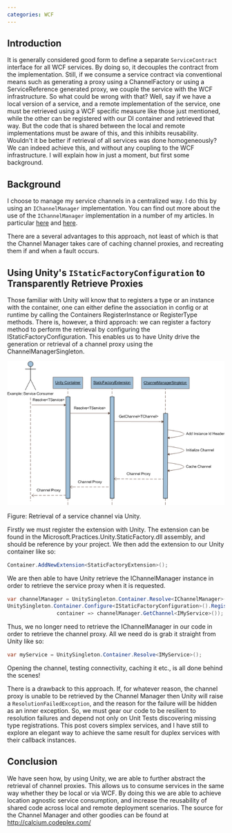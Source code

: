 ```yaml
---
categories: WCF
---
```


## Introduction

It is generally considered good form to define a separate `ServiceContract` interface for all WCF services. 
By doing so, it decouples the contract from the implementation. Still, if we consume a service contract via conventional means 
such as generating a proxy using a ChannelFactory or using a ServiceReference generated proxy, 
we couple the service with the WCF infrastructure. So what could be wrong with that? 
Well, say if we have a local version of a service, and a remote implementation of the service, 
one must be retrieved using a WCF specific measure like those just mentioned, while the other can be registered with our DI container 
and retrieved that way. But the code that is shared between the local and remote implementations must be aware of this, 
and this inhibits reusability. Wouldn't it be better if retrieval of all services was done homogeneously? 
We can indeed achieve this, and without any coupling to the WCF infrastructure. I will explain how in just a moment, but first some background.

## Background

I choose to manage my service channels in a centralized way. I do this by using an `IChannelManager` implementation. 
You can find out more about the use of the `IChannelManager` implementation 
in a number of my articles. In particular [here](http://www.codeproject.com/KB/silverlight/SynchronousSilverlight.aspx#ManagingChannelsInAnEfficientManner) 
and [here](http://www.codeproject.com/KB/smart/Perceptor.aspx#ServiceChannelManagement).

There are a several advantages to this approach, not least of which is that the Channel Manager takes care of caching channel proxies, 
and recreating them if and when a fault occurs.

## Using Unity's `IStaticFactoryConfiguration` to Transparently Retrieve Proxies

Those familiar with Unity will know that to registers a type or an instance with the container, 
one can either define the association in config or at runtime by calling the Containers RegisterInstance or RegisterType methods. 
There is, however, a third approach: we can register a factory method to perform the retrieval by configuring the IStaticFactoryConfiguration. 
This enables us to have Unity drive the generation or retrieval of a channel proxy using the ChannelManagerSingleton.

![Retrieval of a service channel via Unity](/assets/images/2009-07-30-Retrieval.gif)

Figure: Retrieval of a service channel via Unity.

Firstly we must register the extension with Unity. The extension can be found in the Microsoft.Practices.Unity.StaticFactory.dll assembly, 
and should be reference by your project. We then add the extension to our Unity container like so:

```csharp
Container.AddNewExtension<StaticFactoryExtension>();
```

We are then able to have Unity retrieve the IChannelManager instance in order to retrieve the service proxy when it is requested.

```csharp
var channelManager = UnitySingleton.Container.Resolve<IChannelManager>();
UnitySingleton.Container.Configure<IStaticFactoryConfiguration>().RegisterFactory<IMyService>(
				container => channelManager.GetChannel<IMyService>());
```

Thus, we no longer need to retrieve the IChannelManager in our code in order to retrieve the channel proxy. 
All we need do is grab it straight from Unity like so:

```csharp
var myService = UnitySingleton.Container.Resolve<IMyService>();
```

Opening the channel, testing connectivity, caching it etc., is all done behind the scenes!

There is a drawback to this approach. If, for whatever reason, the channel proxy is unable to be retrieved 
by the Channel Manager then Unity will raise a `ResolutionFailedException`, and the reason for the failure will be hidden as an inner exception. 
So, we must gear our code to be resilient to resolution failures and depend not only on Unit Tests discovering missing type registrations. 
This post covers simplex services, and I have still to explore an elegant way to achieve the same result for duplex services with their callback instances.

## Conclusion

We have seen how, by using Unity, we are able to further abstract the retrieval of channel proxies. 
This allows us to consume services in the same way whether they be local or via WCF. 
By doing this we are able to achieve location agnostic service consumption, and increase the reusability 
of shared code across local and remote deployment scenarios. 
The source for the Channel Manager and other goodies can be found at http://calcium.codeplex.com/
